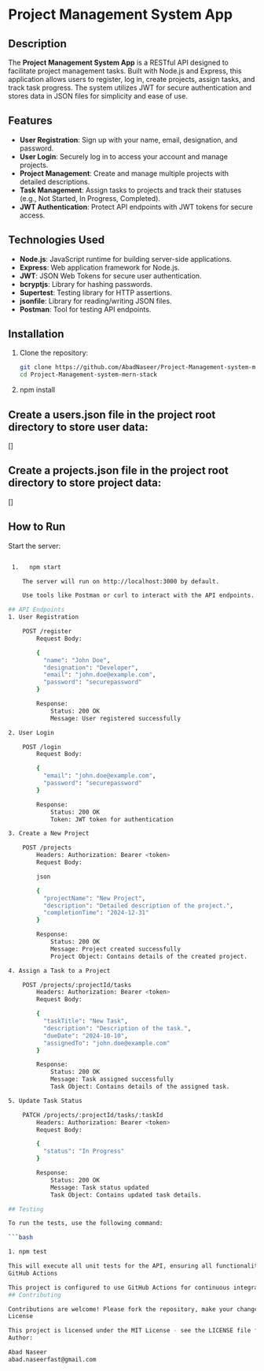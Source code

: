 # Project Management System App

## Description
The **Project Management System App** is a RESTful API designed to facilitate project management tasks. Built with Node.js and Express, this application allows users to register, log in, create projects, assign tasks, and track task progress. The system utilizes JWT for secure authentication and stores data in JSON files for simplicity and ease of use.

## Features
- **User Registration**: Sign up with your name, email, designation, and password.
- **User Login**: Securely log in to access your account and manage projects.
- **Project Management**: Create and manage multiple projects with detailed descriptions.
- **Task Management**: Assign tasks to projects and track their statuses (e.g., Not Started, In Progress, Completed).
- **JWT Authentication**: Protect API endpoints with JWT tokens for secure access.

## Technologies Used
- **Node.js**: JavaScript runtime for building server-side applications.
- **Express**: Web application framework for Node.js.
- **JWT**: JSON Web Tokens for secure user authentication.
- **bcryptjs**: Library for hashing passwords.
- **Supertest**: Testing library for HTTP assertions.
- **jsonfile**: Library for reading/writing JSON files.
- **Postman**: Tool for testing API endpoints.

## Installation
1. Clone the repository:
   ```bash
   git clone https://github.com/AbadNaseer/Project-Management-system-mern-stack.git
   cd Project-Management-system-mern-stack


2. npm install

## Create a users.json file in the project root directory to store user data:

[]

## Create a projects.json file in the project root directory to store project data:
[]

## How to Run
Start the server:
```bash

 1.   npm start

    The server will run on http://localhost:3000 by default.

    Use tools like Postman or curl to interact with the API endpoints.

## API Endpoints
1. User Registration

    POST /register
        Request Body:

        {
          "name": "John Doe",
          "designation": "Developer",
          "email": "john.doe@example.com",
          "password": "securepassword"
        }

        Response:
            Status: 200 OK
            Message: User registered successfully

2. User Login

    POST /login
        Request Body:

        {
          "email": "john.doe@example.com",
          "password": "securepassword"
        }

        Response:
            Status: 200 OK
            Token: JWT token for authentication

3. Create a New Project

    POST /projects
        Headers: Authorization: Bearer <token>
        Request Body:

        json

        {
          "projectName": "New Project",
          "description": "Detailed description of the project.",
          "completionTime": "2024-12-31"
        }

        Response:
            Status: 200 OK
            Message: Project created successfully
            Project Object: Contains details of the created project.

4. Assign a Task to a Project

    POST /projects/:projectId/tasks
        Headers: Authorization: Bearer <token>
        Request Body:

        {
          "taskTitle": "New Task",
          "description": "Description of the task.",
          "dueDate": "2024-10-10",
          "assignedTo": "john.doe@example.com"
        }

        Response:
            Status: 200 OK
            Message: Task assigned successfully
            Task Object: Contains details of the assigned task.

5. Update Task Status

    PATCH /projects/:projectId/tasks/:taskId
        Headers: Authorization: Bearer <token>
        Request Body:

        {
          "status": "In Progress"
        }

        Response:
            Status: 200 OK
            Message: Task status updated
            Task Object: Contains updated task details.

## Testing

To run the tests, use the following command:

```bash

1. npm test

This will execute all unit tests for the API, ensuring all functionalities are working as expected.
GitHub Actions

This project is configured to use GitHub Actions for continuous integration. Whenever you push changes to the repository, the workflow will automatically run tests to ensure the integrity of the code.
## Contributing

Contributions are welcome! Please fork the repository, make your changes, and create a pull request. Ensure that your code adheres to the existing style and includes tests for new features.
License

This project is licensed under the MIT License - see the LICENSE file for details.
Author: 

Abad Naseer
abad.naseerfast@gmail.com
